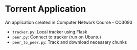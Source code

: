 # Torrent Application

An application created in Computer Network Course - CO3093

- ```tracker.py```: Local tracker using Flask
- ```peer.py```: Connect to tracker (run on Ubuntu)
- ```peer_to_peer.py```: Track and download necessary chunks
